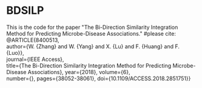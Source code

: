 # BDSILP
This is the code for the paper "The Bi-Direction Similarity Integration Method for Predicting Microbe-Disease Associations."
#please cite:
@ARTICLE{8400513,  
 author={W. {Zhang} and W. {Yang} and X. {Lu} and F. {Huang} and F. {Luo}},  
 journal={IEEE Access},   
 title={The Bi-Direction Similarity Integration Method for Predicting Microbe-Disease Associations}, 
 year={2018}, 
 volume={6},  
 number={}, 
 pages={38052-38061}, 
 doi={10.1109/ACCESS.2018.2851751}}
